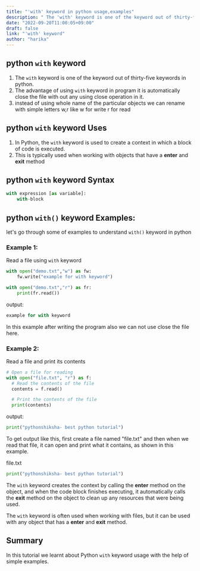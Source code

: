 ```yaml
---
title: "'with' keyword in python usage,examples"
description: " The 'with' keyword is one of the keyword out of thirty-five keywords in python"
date: "2022-09-20T11:00:05+09:00"
draft: false
link: "'with' keyword"
author: "harika"
---
```


## python `with` keyword 

1. The `with` keyword is one of the keyword out of thirty-five keywords in python.
2. The advantage of using `with` keyword in program it is automatically close the file with out any using close operation in it.
3. instead of using whole name of the particular objects we can rename with simple letters w,r like
w for write
r for read
 
## python `with` keyword Uses

1. In Python, the `with` keyword is used to create a context in which a block of code is executed.
2. This is typically used when working with objects that have a __enter__ and __exit__ method


## python `with` keyword Syntax

```python
with expression [as variable]:
    with-block
```

## python `with()` keyword Examples:

let's go through some of examples to understand `with()` keyword in python

### Example 1: 
Read a file using `with` keyword

```python
with open("demo.txt","w") as fw:
    fw.write("example for with keyword")

with open("demo.txt","r") as fr:
    print(fr.read())
```

output:

```python
example for with keyword
```
In this example after writing the program also we can not use close the file here.

### Example 2: 
Read a file and print its contents 

```python
# Open a file for reading
with open("file.txt", "r") as f:
  # Read the contents of the file
  contents = f.read()

  # Print the contents of the file
  print(contents)
```

output:
```python
print("pythonshiksha- best python tutorial")
```
To get output like this, first create a file named "file.txt" and then when we read that file, it can open and print what it contains, as shown in this example. 

file.txt  
```python
print("pythonshiksha- best python tutorial")
```

The `with` keyword creates the context by calling the __enter__ method on the object, and when the code block finishes executing, it automatically calls the __exit__ method on the object to clean up any resources that were being used. 

The `with` keyword is often used when working with files, but it can be used with any object that has a __enter__ and __exit__ method.

## Summary
In this tutorial we learnt about Python `with` keyword usage with the help of simple examples.